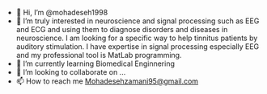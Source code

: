 - 👋 Hi, I’m @mohadeseh1998
- 👀 I’m truly interested in neuroscience and signal processing such as EEG and ECG and using  them to diagnose disorders and diseases in neuroscience. I am looking for a specific way to help tinnitus patients by auditory stimulation. I have expertise in signal processing especially EEG and my professional tool is MatLab programming.  
- 🌱 I’m currently learning Biomedical Enginnering
- 💞️ I’m looking to collaborate on ...
- 📫 How to reach me Mohadesehzamani95@gmail.com

<!---
mohadeseh1998/mohadeseh1998 is a ✨ special ✨ repository because its `README.md` (this file) appears on your GitHub profile.
You can click the Preview link to take a look at your changes.
--->
